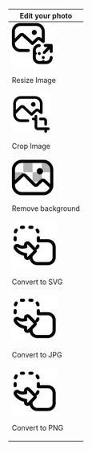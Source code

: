 | Edit your photo |
| --------------- |
|<div>![Resize image](../images/resize-image.svg)<p>Resize Image</p> </div>|
|<div>![Crop image](../images/crop-image.svg)<p>Crop Image</p> </div>|
|<div>![Remove background](../images/remove-background.svg)<p>Remove background</p> </div>|
|<div>![Convert to SVG](../images/convert-to-svg.svg)<p>Convert to SVG</p> </div>|
|<div>![Convert to JPG](../images/convert-to-jpg.svg)<p>Convert to JPG</p> </div>| 
|<div>![Convert to PNG](../images/convret-to-png.svg)<p>Convert to PNG</p> </div>| 